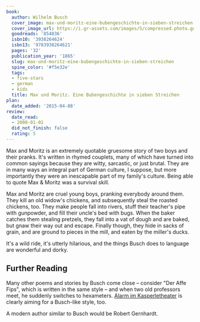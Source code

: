 ```yaml
---
book:
  author: Wilhelm Busch
  cover_image: max-und-moritz-eine-bubengeschichte-in-sieben-streichen.jpg
  cover_image_url: https://i.gr-assets.com/images/S/compressed.photo.goodreads.com/books/1178926263l/854836.jpg
  goodreads: '854836'
  isbn10: '3938264624'
  isbn13: '9783938264621'
  pages: '32'
  publication_year: '1865'
  slug: max-und-moritz-eine-bubengeschichte-in-sieben-streichen
  spine_color: '#f5e32e'
  tags:
  - five-stars
  - german
  - kids
  title: Max und Moritz. Eine Bubengeschichte in sieben Streichen
plan:
  date_added: '2015-04-08'
review:
  date_read:
  - 2000-01-01
  did_not_finish: false
  rating: 5
---
```


Max and Moritz is an extremely quotable gruesome story of two boys and their pranks. It's written in rhymed couplets,
many of which have turned into common sayings because they are witty, sarcastic, or just brutal. They are in many ways
an integral part of German culture, I suppose, but more importantly they were an inescapable part of my family's
culture. Being able to quote Max & Moritz was a survival skill.

Max and Moritz are cruel young boys, pranking everybody around them. They kill an old widow's chickens, and subsequently
steal the roasted chickens, too. They make people fall into rivers, stuff their teacher's pipe with gunpowder, and fill
their uncle's bed with bugs. When the baker catches them stealing pretzels, they fall into a vat of dough and are baked,
but gnaw their way out and escape. Finally though, they hide in sacks of grain, and are ground to pieces in the mill,
and eaten by the miller's ducks.

It's a wild ride, it's utterly hilarious, and the things Busch does to language are wonderful and dorky.

## Further Reading

Many other poems and stories by Busch come close – consider "Der Affe Fips", which is written in the same style – and
when two old professors meet, he suddenly switches to hexameters. [Alarm im
Kasperletheater](https://books.rixx.de/reviews/1998/alarm-im-kasperletheater/) is clearly aiming for a Busch-like style,
too.

A modern author similar to Busch would be Robert Gernhardt.
